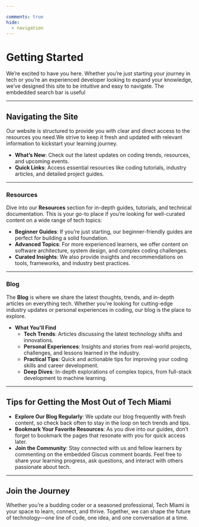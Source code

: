 ```yaml
---

comments: true
hide: 
  - navigation
---
```


# Getting Started  

We’re excited to have you here. Whether you’re just starting your journey in tech or you’re an experienced developer looking to expand your knowledge, we’ve designed this site to be intuitive and easy to navigate. The embdedded search bar is useful 

---

## Navigating the Site  

Our website is structured to provide you with clear and direct access to the resources you need.We strive to keep it fresh and updated with relevant information to kickstart your learning journey.

- **What’s New**: Check out the latest updates on coding trends, resources, and upcoming events.
- **Quick Links**: Access essential resources like coding tutorials, industry articles, and detailed project guides.

---

### **Resources**  
Dive into our **Resources** section for in-depth guides, tutorials, and technical documentation. This is your go-to place if you’re looking for well-curated content on a wide range of tech topics:  

- **Beginner Guides**: If you’re just starting, our beginner-friendly guides are perfect for building a solid foundation.
- **Advanced Topics**: For more experienced learners, we offer content on software architecture, system design, and complex coding challenges.
- **Curated Insights**: We also provide insights and recommendations on tools, frameworks, and industry best practices.

---

### **Blog**  
The **Blog** is where we share the latest thoughts, trends, and in-depth articles on everything tech. Whether you're looking for cutting-edge industry updates or personal experiences in coding, our blog is the place to explore.  

- **What You'll Find**  
  - **Tech Trends**: Articles discussing the latest technology shifts and innovations.  
  - **Personal Experiences**: Insights and stories from real-world projects, challenges, and lessons learned in the industry.  
  - **Practical Tips**: Quick and actionable tips for improving your coding skills and career development.  
  - **Deep Dives**: In-depth explorations of complex topics, from full-stack development to machine learning.

---


## Tips for Getting the Most Out of Tech Miami  

- **Explore Our Blog Regularly**: We update our blog frequently with fresh content, so check back often to stay in the loop on tech trends and tips.  
- **Bookmark Your Favorite Resources**: As you dive into our guides, don’t forget to bookmark the pages that resonate with you for quick access later.  
- **Join the Community**: Stay connected with us and fellow learners by commenting on the embedded Giscus comment boards. Feel free to share your learning progress, ask questions, and interact with others passionate about tech.  

---

## Join the Journey  

Whether you’re a budding coder or a seasoned professional, Tech Miami is your space to learn, connect, and thrive. Together, we can shape the future of technology—one line of code, one idea, and one conversation at a time.  
